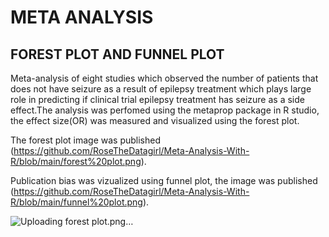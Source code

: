 # META ANALYSIS

## FOREST PLOT AND FUNNEL PLOT

Meta-analysis of eight studies which observed the number of patients that does not have seizure as a result of epilepsy treatment which plays large role in predicting if clinical trial epilepsy treatment has seizure as a side effect.The analysis was perfomed using the metaprop package in R studio, the effect size(OR) was measured and visualized using the forest plot.

The forest plot image was published (https://github.com/RoseTheDatagirl/Meta-Analysis-With-R/blob/main/forest%20plot.png).

Publication bias was vizualized using funnel plot, the image was published (https://github.com/RoseTheDatagirl/Meta-Analysis-With-R/blob/main/funnel%20plot.png).

![Uploading forest plot.png…]()



